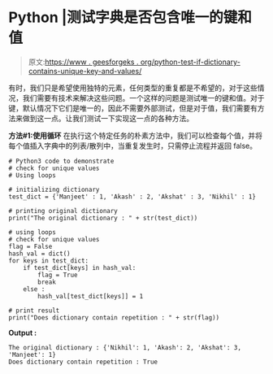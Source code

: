 # Python |测试字典是否包含唯一的键和值

> 原文:[https://www . geesforgeks . org/python-test-if-dictionary-contains-unique-key-and-values/](https://www.geeksforgeeks.org/python-test-if-dictionary-contains-unique-keys-and-values/)

有时，我们只是希望使用独特的元素，任何类型的重复都是不希望的，对于这些情况，我们需要有技术来解决这些问题。一个这样的问题是测试唯一的键和值。对于键，默认情况下它们是唯一的，因此不需要外部测试，但是对于值，我们需要有方法来做到这一点。让我们测试一下实现这一点的各种方法。

**方法#1:使用循环**
在执行这个特定任务的朴素方法中，我们可以检查每个值，并将每个值插入字典中的列表/散列中，当重复发生时，只需停止流程并返回 false。

```
# Python3 code to demonstrate
# check for unique values
# Using loops

# initializing dictionary
test_dict = {'Manjeet' : 1, 'Akash' : 2, 'Akshat' : 3, 'Nikhil' : 1}

# printing original dictionary
print("The original dictionary : " + str(test_dict))

# using loops
# check for unique values
flag = False
hash_val = dict()
for keys in test_dict:
    if test_dict[keys] in hash_val:
        flag = True
        break
    else :
        hash_val[test_dict[keys]] = 1

# print result
print("Does dictionary contain repetition : " + str(flag))
```

**Output :**

```
The original dictionary : {'Nikhil': 1, 'Akash': 2, 'Akshat': 3, 'Manjeet': 1}
Does dictionary contain repetition : True

```